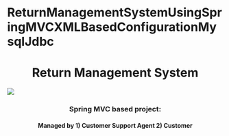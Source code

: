 # ReturnManagementSystemUsingSpringMVCXMLBasedConfigurationMysqlJdbc
<h1 align="center">Return Management System</h1>

<img src = "https://us.blog.kardex-remstar.com/hubfs/Imported_Blog_Media/ReturnProcess-1024x258.jpg#keepProtocol">
<h3 align="center">Spring MVC based project: <br>
 <h4 align="center" > Managed by 1) Customer Support Agent 2) Customer</h4>
